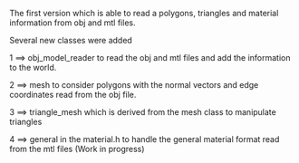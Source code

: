 The first version which is able to read a polygons, triangles and material information from obj and mtl files.

 Several new classes were added

 1 ==> obj_model_reader to read the obj and mtl files and add the information to the world.

 2 ==> mesh to consider polygons with the normal vectors and edge coordinates read from the obj file.

 3 ==> triangle_mesh which is derived from the mesh class to manipulate triangles

 4 ==> general in the material.h to handle the general material format read from the mtl files (Work in progress)

 
